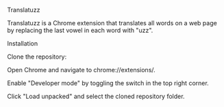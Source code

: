 Translatuzz

Translatuzz is a Chrome extension that translates all words on a web page by replacing the last vowel in each word with "uzz".

Installation

Clone the repository:

Open Chrome and navigate to chrome://extensions/.

Enable "Developer mode" by toggling the switch in the top right corner.

Click "Load unpacked" and select the cloned repository folder.
